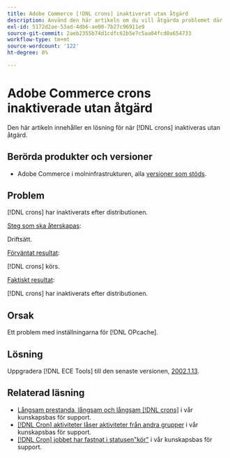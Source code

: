 ```yaml
---
title: Adobe Commerce [!DNL crons] inaktiverat utan åtgärd
description: Använd den här artikeln om du vill åtgärda problemet där  [!DNL crons]  är inaktiverat utan åtgärd.
exl-id: 5172d2ae-53ad-4db6-ae00-7b27c96911e9
source-git-commit: 2aeb2355b74d1cdfc62b5e7c5aa04fcd0a654733
workflow-type: tm+mt
source-wordcount: '122'
ht-degree: 0%

---
```


# Adobe Commerce crons inaktiverade utan åtgärd

Den här artikeln innehåller en lösning för när [!DNL crons] inaktiveras utan åtgärd.

## Berörda produkter och versioner

* Adobe Commerce i molninfrastrukturen, alla [versioner som stöds](https://www.adobe.com/content/dam/cc/en/legal/terms/enterprise/pdfs/Adobe-Commerce-Software-Lifecycle-Policy.pdf).

## Problem

[!DNL crons] har inaktiverats efter distributionen.

<u>Steg som ska återskapas</u>:

Driftsätt.

<u>Förväntat resultat</u>:

[!DNL crons] körs.

<u>Faktiskt resultat</u>:

[!DNL crons] har inaktiverats efter distributionen.

## Orsak

Ett problem med inställningarna för [!DNL OPcache].

## Lösning

Uppgradera [!DNL ECE Tools] till den senaste versionen, [&#x200B; 2002.1.13](https://experienceleague.adobe.com/sv/docs/commerce-cloud-service/user-guide/release-notes/ece-tools-package#v2002113).

## Relaterad läsning

* [Långsam prestanda, långsam och långsam [!DNL crons]](https://experienceleague.adobe.com/docs/commerce-knowledge-base/kb/troubleshooting/miscellaneous/slow-performance-slow-and-long-running-crons.html?lang=sv-SE) i vår kunskapsbas för support.
* [[!DNL Cron] aktiviteter låser aktiviteter från andra grupper](https://experienceleague.adobe.com/docs/commerce-knowledge-base/kb/troubleshooting/miscellaneous/cron-tasks-lock-tasks-from-other-groups.html?lang=sv-SE) i vår kunskapsbas för support.
* [[!DNL Cron] jobbet har fastnat i statusen&quot;kör&quot;](https://experienceleague.adobe.com/docs/commerce-knowledge-base/kb/troubleshooting/miscellaneous/cron-job-is-stuck-in-running-status.html?lang=sv-SE) i vår kunskapsbas för support.
